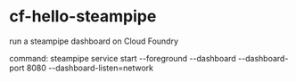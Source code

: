 # cf-hello-steampipe

run a steampipe dashboard on Cloud Foundry

command: steampipe service start --foreground --dashboard --dashboard-port 8080 --dashboard-listen=network
